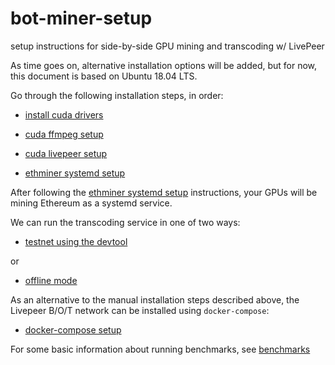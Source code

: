 # bot-miner-setup

setup instructions for side-by-side GPU mining and transcoding w/ LivePeer

As time goes on, alternative installation options will be added, but for now, this document is based on Ubuntu 18.04 LTS.

Go through the following installation steps, in order:

* [install cuda drivers](ubuntu/install-cuda.md)

* [cuda ffmpeg setup](ubuntu/cuda-ffmpeg-setup.md)

* [cuda livepeer setup](ubuntu/cuda-livepeer-setup.md)

* [ethminer systemd setup](ubuntu/ethminer-systemd-setup.md)

After following the [ethminer systemd setup](ubuntu/ethminer-systemd-setup.md) instructions, your GPUs will be mining Ethereum as a systemd service.

We can run the transcoding service in one of two ways:

* [testnet using the devtool](testnet.md)

or

* [offline mode](offline.md)

As an alternative to the manual installation steps described above, the Livepeer B/O/T network can be installed using `docker-compose`:

* [docker-compose setup](ubuntu/cuda-docker-compose-setup.md)

For some basic information about running benchmarks, see [benchmarks](benchmarks.md)
